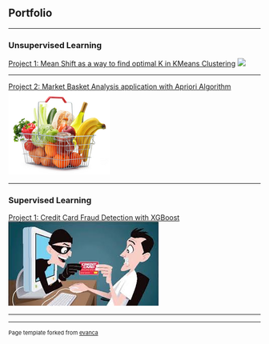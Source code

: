## Portfolio

---

### Unsupervised Learning

[Project 1: Mean Shift as a way to find optimal K in KMeans Clustering](https://www.kaggle.com/carfonrod/mean-shift)
<img src="images/gmean_shift.jpeg?raw=true"/>

---

[Project 2: Market Basket Analysis application with Apriori Algorithm](https://www.kaggle.com/carfonrod/mba-on-grocery-dataset)
<img src="images/mba.png?raw=true"/>

---

### Supervised Learning

[Project 1: Credit Card Fraud Detection with XGBoost](https://www.kaggle.com/carfonrod/credfraud)
<img src="images/creditfraud.jpeg?raw=true"/>

---






---
<p style="font-size:11px">Page template forked from <a href="https://github.com/evanca/quick-portfolio">evanca</a></p>
<!-- Remove above link if you don't want to attibute -->
